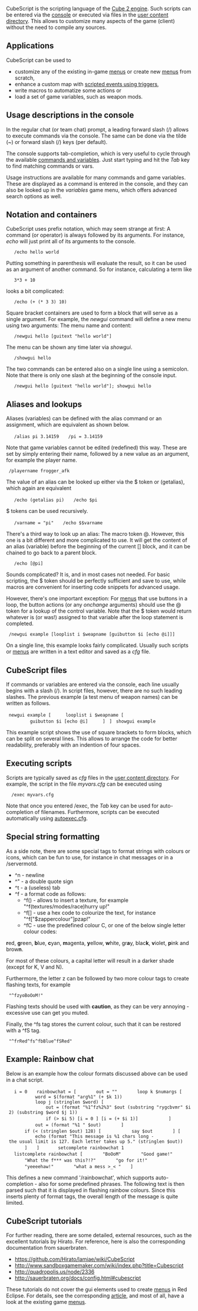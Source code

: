 CubeScript is the scripting language of the [Cube 2 engine](http://cubeengine.com/). Such scripts can be entered via the [console](console "wikilink") or executed via files in the [user content directory](Game_Settings#User_Content "wikilink"). This allows to customize many aspects of the game (client) without the need to compile any sources.

## Applications

CubeScript can be used to

-   customize any of the existing in-game [menus](menus "wikilink") or create new [menus](menus "wikilink") from scratch,
-   enhance a custom map with [scripted events using triggers](Entity_Linking#Scriptable_Events "wikilink"),
-   write macros to automatize some actions or
-   load a set of game variables, such as weapon mods.

## Usage descriptions in the console

In the regular chat (or team chat) prompt, a leading forward slash (/) allows to execute commands via the console. The same can be done via the tilde (~) or forward slash (/) keys (per default).

The console supports tab-completion, which is very useful to cycle through the available [commands and variables](Vars_and_Commands_Tables "wikilink"). Just start typing and hit the *Tab* key to find matching commands or vars.

Usage instructions are available for many commands and game variables. These are displayed as a command is entered in the console, and they can also be looked up in the *variables* game menu, which offers advanced search options as well.

## Notation and containers

CubeScript uses prefix notation, which may seem strange at first: A command (or operator) is always followed by its arguments. For instance, *echo* will just print all of its arguments to the console.

`   /echo hello world`

Putting something in parenthesis will evaluate the result, so it can be used as an argument of another command. So for instance, calculating a term like

`   3*3 + 10`

looks a bit complicated:

`   /echo (+ (* 3 3) 10)`

Square bracket containers are used to form a block that will serve as a single argument. For example, the *newgui* command will define a new menu using two arguments: The menu name and content:

`   /newgui hello [guitext "hello world"]`

The menu can be shown any time later via *showgui*.

`   /showgui hello`

The two commands can be entered also on a single line using a semicolon. Note that there is only one slash at the beginning of the console input.

`   /newgui hello [guitext "hello world"]; showgui hello`

## Aliases and lookups

Aliases (variables) can be defined with the alias command or an assignment, which are equivalent as shown below.

`   /alias pi 3.14159`
`   /pi = 3.14159`

Note that game variables cannot be edited (redefined) this way. These are set by simply entering their name, followed by a new value as an argument, for example the player name.

` /playername frogger_afk`

The value of an alias can be looked up either via the $ token or (getalias), which again are equivalent

`   /echo (getalias pi)`
`   /echo $pi  `

$ tokens can be used recursively.

`   /varname = "pi"`
`   /echo $$varname`

There's a third way to look up an alias: The macro token @. However, this one is a bit different and more complicated to use. It will get the content of an alias (variable) before the beginning of the current \[\] block, and it can be chained to go back to a parent block.

`   /echo [@pi]`

Sounds complicated? It is, and in most cases not needed. For basic scripting, the $ token should be perfectly sufficient and save to use, while macros are convenient for inserting code snippets for advanced usage.

However, there's one important exception: For [menus](menus "wikilink") that use buttons in a loop, the button actions (or any *onchange* arguments) should use the @ token for a lookup of the control variable. Note that the $ token would return whatever is (or was!) assigned to that variable after the loop statement is completed.

` /newgui example [looplist i $weapname [guibutton $i [echo @i]]]`

On a single line, this example looks fairly complicated. Usually such scripts or [menus](menus "wikilink") are written in a text editor and saved as a *cfg* file.

## CubeScript files

If commands or variables are entered via the console, each line usually begins with a slash (/). In script files, however, there are no such leading slashes. The previous example (a test menu of weapon names) can be written as follows.

` newgui example [`
`     looplist i $weapname [`
`         guibutton $i [echo @i]`
`     ]`
` ]`
` showgui example`

This example script shows the use of square brackets to form blocks, which can be split on several lines. This allows to arrange the code for better readability, preferably with an indention of four spaces.

## Executing scripts

Scripts are typically saved as *cfg* files in the [user content directory](Game_Settings#User_Content "wikilink"). For example, the script in the file *myvars.cfg* can be executed using

`  /exec myvars.cfg`

Note that once you entered /exec, the *Tab* key can be used for auto-completion of filenames. Furthermore, scripts can be executed automatically using [autoexec.cfg](Game_Settings#autoexec.cfg "wikilink").

## Special string formatting

As a side note, there are some special tags to format strings with colours or icons, which can be fun to use, for instance in chat messages or in a /servermotd.

-   ^n - newline
-   ^" - a double quote sign
-   ^t - a (useless) tab
-   ^f - a format code as follows:
    -   ^f() - allows to insert a texture, for example "^f(textures/modes/race)hurry up!"
    -   ^f\[\] - use a hex code to colourize the text, for instance "^f\["$zappercolour"\]pzap!"
    -   ^fC - use the predefined colour C, or one of the below single letter colour codes:

**r**ed, **g**reen, **b**lue, **c**yan, **m**agenta, **y**ellow, **w**hite, gr**a**y, blac**k**, **v**iolet, **p**ink and brow**n**.

For most of these colours, a capital letter will result in a darker shade (except for K, V and N).

Furthermore, the letter z can be followed by two more colour tags to create flashing texts, for example

` "^fzyoBoOoM!"`

Flashing texts should be used with **caution**, as they can be very annoying - excessive use can get you muted.

Finally, the ^fs tag stores the current colour, such that it can be restored with a ^fS tag.

` "^frRed^fs^fbBlue^fSRed"`

## Example: Rainbow chat

Below is an example how the colour formats discussed above can be used in a chat script.

`   i = 0`
`   rainbowchat = [`
`       out = ""`
`       loop k $numargs [`
`           word = $(format "arg%1" (+ $k 1))`
`           loop j (stringlen $word) [`
`               out = (format "%1^fz%2%3" $out (substring "rygcbvmr" $i 2) (substring $word $j 1)) `
`               if (> $i 5) [i = 0 ] [i = (+ $i 1)]`
`           ]`
`           out = (format "%1 " $out)`
`       ]`
`       if (< (stringlen $out) 128) [`
`           say $out`
`       ] [`
`           echo (format "This message is %1 chars long - the usual limit is 127. Each letter takes up 5." (stringlen $out))`
`       ]`
`   ]`
`   `
`   setcomplete rainbowchat 1`
`   listcomplete rainbowchat [`
`       "BoOoM"`
`       "Good game!"`
`       "What the f*** was this?!?"`
`       "go for it!"`
`       "yeeeehaw!"`
`       "what a mess >_< "`
`   ]`

This defines a new command '/rainbowchat', which supports auto-completion - also for some predefined phrases. The following text is then parsed such that it is displayed in flashing rainbow colours. Since this inserts plenty of format tags, the overall length of the message is quite limited.

## CubeScript tutorials

For further reading, there are some detailed, external resources, such as the excellent tutorials by Hirato. For reference, here is also the corresponding documentation from sauerbraten.

-   <https://github.com/Hirato/lamiae/wiki/CubeScript>
-   <http://www.sandboxgamemaker.com/wiki/index.php?title=Cubescript>
-   <http://quadropolis.us/node/2336>
-   <http://sauerbraten.org/docs/config.html#cubescript>

These tutorials do not cover the gui elements used to create [menus](menus "wikilink") in Red Eclipse. For details, see the corresponding [article](menus "wikilink"), and most of all, have a look at the existing game [menus](menus "wikilink").
